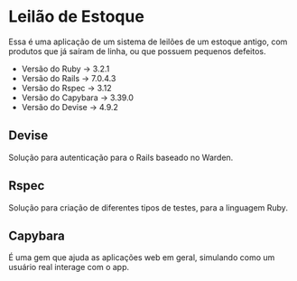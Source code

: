 # Leilão de Estoque
Essa é uma aplicação de um sistema de leilões de um estoque antigo, com produtos que já saíram de linha, ou que possuem pequenos defeitos.

* Versão do Ruby     ->  3.2.1
* Versão do Rails    ->  7.0.4.3
* Versão do Rspec    ->  3.12
* Versão do Capybara ->  3.39.0
* Versão do Devise   ->  4.9.2

## Devise
Solução para autenticação para o Rails baseado no Warden.

## Rspec
Solução para criação de diferentes tipos de testes, para a linguagem Ruby.

## Capybara
É uma gem que ajuda as aplicações web em geral, simulando como um usuário real interage com o app.
